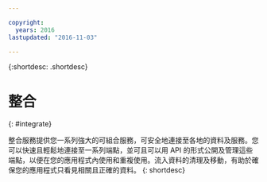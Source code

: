 ```yaml
---

copyright:
  years: 2016
lastupdated: "2016-11-03"

---
```



{:shortdesc: .shortdesc}

# 整合
{: #integrate}

整合服務提供您一系列強大的可組合服務，可安全地連接至各地的資料及服務。您可以快速且輕鬆地連接至一系列端點，並可且可以用 API 的形式公開及管理這些端點，以便在您的應用程式內使用和重複使用。流入資料的清理及移動，有助於確保您的應用程式只看見相關且正確的資料。
{: shortdesc}

